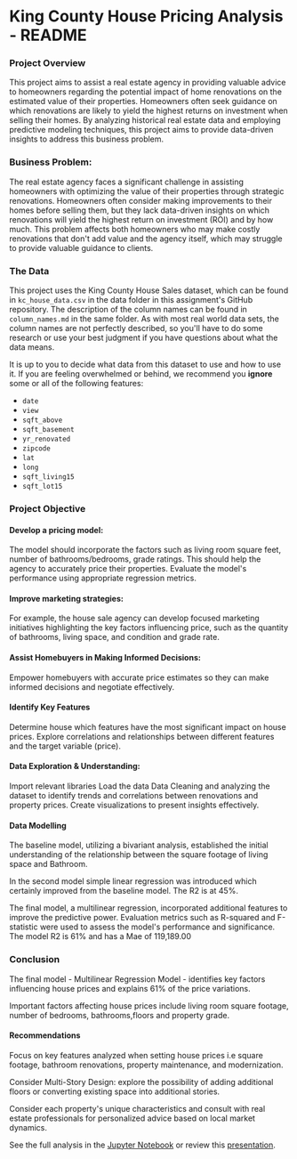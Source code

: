 # **King County House Pricing Analysis - README**
### Project Overview

This project aims to assist a real estate agency in providing valuable advice to homeowners regarding the potential impact of home renovations on the estimated value of their properties. Homeowners often seek guidance on which renovations are likely to yield the highest returns on investment when selling their homes. By analyzing historical real estate data and employing predictive modeling techniques, this project aims to provide data-driven insights to address this business problem.


### Business Problem:

The real estate agency faces a significant challenge in assisting homeowners with optimizing the value of their properties through strategic renovations. Homeowners often consider making improvements to their homes before selling them, but they lack data-driven insights on which renovations will yield the highest return on investment (ROI) and by how much. This problem affects both homeowners who may make costly renovations that don't add value and the agency itself, which may struggle to provide valuable guidance to clients.

### The Data

This project uses the King County House Sales dataset, which can be found in  `kc_house_data.csv` in the data folder in this assignment's GitHub repository. The description of the column names can be found in `column_names.md` in the same folder. As with most real world data sets, the column names are not perfectly described, so you'll have to do some research or use your best judgment if you have questions about what the data means.

It is up to you to decide what data from this dataset to use and how to use it. If you are feeling overwhelmed or behind, we recommend you **ignore** some or all of the following features:

* `date`
* `view`
* `sqft_above`
* `sqft_basement`
* `yr_renovated`
* `zipcode`
* `lat`
* `long`
* `sqft_living15`
* `sqft_lot15`


### Project Objective

#### Develop a pricing model:
The model should incorporate the factors such as living room square feet, number of bathrooms/bedrooms, grade ratings. This should help the agency to accurately price their properties.
Evaluate the model's performance using appropriate regression metrics.

#### Improve marketing strategies:
For example, the house sale agency can develop focused marketing initiatives highlighting the key factors influencing price, such as the quantity of bathrooms, living space, and condition and grade rate.

#### Assist Homebuyers in Making Informed Decisions:
Empower homebuyers with accurate price estimates so they can make informed decisions and negotiate effectively.

#### Identify Key Features
Determine house which features have the most significant impact on house prices.
Explore correlations and relationships between different features and the target variable (price).



#### Data Exploration & Understanding:
Import relevant libraries
Load the data 
Data Cleaning and analyzing the dataset to identify trends and correlations between renovations and property prices. Create visualizations to present insights effectively.

#### Data Modelling
The baseline model, utilizing a bivariant analysis, established the initial understanding of the relationship between the square footage of living space and Bathroom.

In the second model simple linear regression was introduced which certainly improved from the baseline model.  The R2 is at 45%.

The final model, a multilinear regression, incorporated additional features to improve the predictive power. Evaluation metrics such as R-squared and F-statistic were used to assess the model's performance and significance. The model R2 is 61% and has a Mae of 119,189.00


### Conclusion
The final model - Multilinear Regression Model - identifies key factors influencing house prices and explains 61% of the price variations.

Important factors affecting house prices include living room square footage, number of bedrooms, bathrooms,floors and property grade.



#### Recommendations
Focus on key features analyzed when setting house prices i.e  square footage, bathroom renovations, property maintenance, and modernization.

Consider Multi-Story Design: explore the possibility of adding additional floors or converting existing space into additional stories.

Consider each property's unique characteristics and consult with real estate professionals for personalized advice based on local market dynamics.

See the full analysis in the [Jupyter Notebook](https://github.com/Lngige01/PHASE2_-GROUP-3_PROJECT/blob/main/Project_Phase2.ipynb) or review this [presentation](https://github.com/Lngige01/PHASE2_-GROUP-3_PROJECT/blob/main/Phase%202%20Project%20Presentation.pdf).



